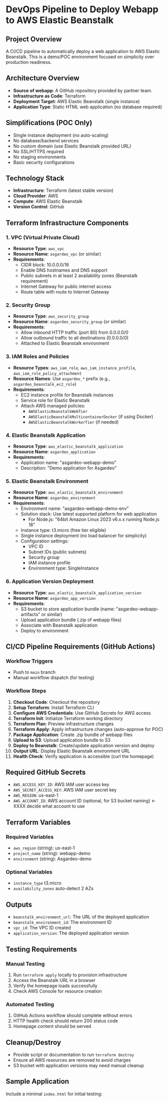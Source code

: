 # DevOps Pipeline to Deploy Webapp to AWS Elastic Beanstalk

## Project Overview
A CI/CD pipeline to automatically deploy a web application to AWS Elastic Beanstalk. This is a demo/POC environment focused on simplicity over production readiness.

## Architecture Overview
- **Source of webapp**: A GitHub repository provided by partner team.
- **Infrastructure as Code**: Terraform
- **Deployment Target**: AWS Elastic Beanstalk (single instance)
- **Application Type**: Static HTML web application (no database required)

## Simplifications (POC Only)
- Single instance deployment (no auto-scaling)
- No database/backend services
- No custom domain (use Elastic Beanstalk provided URL)
- No SSL/HTTPS required
- No staging environments
- Basic security configurations

## Technology Stack
- **Infrastructure**: Terraform (latest stable version)
- **Cloud Provider**: AWS
- **Compute**: AWS Elastic Beanstalk
- **Version Control**: GitHub

## Terraform Infrastructure Components

### 1. VPC (Virtual Private Cloud)
- **Resource Type**: `aws_vpc`
- **Resource Name**: `asgardeo_vpc` (or similar)
- **Requirements**:
  - CIDR block: 10.0.0.0/16
  - Enable DNS hostnames and DNS support
  - Public subnets in at least 2 availability zones (Beanstalk requirement)
  - Internet Gateway for public internet access
  - Route table with route to Internet Gateway

### 2. Security Group
- **Resource Type**: `aws_security_group`
- **Resource Name**: `asgardeo_security_group` (or similar)
- **Requirements**:
  - Allow inbound HTTP traffic (port 80) from 0.0.0.0/0
  - Allow outbound traffic to all destinations (0.0.0.0/0)
  - Attached to Elastic Beanstalk environment

### 3. IAM Roles and Policies
- **Resource Types**: `aws_iam_role`, `aws_iam_instance_profile`, `aws_iam_role_policy_attachment`
- **Resource Names**: Use `asgardeo_*` prefix (e.g., `asgardeo_beanstalk_ec2_role`)
- **Requirements**:
  - EC2 instance profile for Beanstalk instances
  - Service role for Elastic Beanstalk
  - Attach AWS managed policies:
    - `AWSElasticBeanstalkWebTier`
    - `AWSElasticBeanstalkMulticontainerDocker` (if using Docker)
    - `AWSElasticBeanstalkWorkerTier` (if needed)

### 4. Elastic Beanstalk Application
- **Resource Type**: `aws_elastic_beanstalk_application`
- **Resource Name**: `asgardeo_application`
- **Requirements**:
  - Application name: "asgardeo-webapp-demo"
  - Description: "Demo application for Asgardeo"

### 5. Elastic Beanstalk Environment
- **Resource Type**: `aws_elastic_beanstalk_environment`
- **Resource Name**: `asgardeo_environment`
- **Requirements**:
  - Environment name: "asgardeo-webapp-demo-env"
  - Solution stack: Use latest supported platform for web application
    - For Node.js: "64bit Amazon Linux 2023 v6.x.x running Node.js 18"
  - Instance type: t3.micro (free tier eligible)
  - Single instance deployment (no load balancer for simplicity)
  - Configuration settings:
    - VPC ID
    - Subnet IDs (public subnets)
    - Security group
    - IAM instance profile
    - Environment type: SingleInstance

### 6. Application Version Deployment
- **Resource Type**: `aws_elastic_beanstalk_application_version`
- **Resource Name**: `asgardeo_app_version`
- **Requirements**:
  - S3 bucket to store application bundle (name: "asgardeo-webapp-artifacts" or similar)
  - Upload application bundle (.zip of webapp files)
  - Associate with Beanstalk application
  - Deploy to environment

## CI/CD Pipeline Requirements (GitHub Actions)

### Workflow Triggers
- Push to `main` branch
- Manual workflow dispatch (for testing)

### Workflow Steps
1. **Checkout Code**: Checkout the repository
2. **Setup Terraform**: Install Terraform CLI
3. **Configure AWS Credentials**: Use GitHub Secrets for AWS access
4. **Terraform Init**: Initialize Terraform working directory
5. **Terraform Plan**: Preview infrastructure changes
6. **Terraform Apply**: Apply infrastructure changes (auto-approve for POC)
7. **Package Application**: Create .zip bundle of webapp files
8. **Upload to S3**: Upload application bundle to S3
9. **Deploy to Beanstalk**: Create/update application version and deploy
10. **Output URL**: Display Elastic Beanstalk environment URL
11. **Health Check**: Verify application is accessible (curl the homepage)

## Required GitHub Secrets
- `AWS_ACCESS_KEY_ID`: AWS IAM user access key
- `AWS_SECRET_ACCESS_KEY`: AWS IAM user secret key
- `AWS_REGION`: us-east-1
- `AWS_ACCOUNT_ID`: AWS account ID (optional, for S3 bucket naming)  <- XXXX decide what account to use

## Terraform Variables

### Required Variables
- `aws_region` (string): us-east-1
- `project_name` (string): webapp-demo
- `environment` (string): Asgardeo-demo

### Optional Variables
- `instance_type` t3.micro
- `availability_zones` auto-detect 2 AZs

## Outputs
- `beanstalk_environment_url`: The URL of the deployed application
- `beanstalk_environment_id`: The environment ID
- `vpc_id`: The VPC ID created
- `application_version`: The deployed application version

## Testing Requirements

### Manual Testing
1. Run `terraform apply` locally to provision infrastructure
2. Access the Beanstalk URL in a browser
3. Verify the homepage loads successfully
4. Check AWS Console for resource creation

### Automated Testing
1. GitHub Actions workflow should complete without errors
2. HTTP health check should return 200 status code
3. Homepage content should be served

## Cleanup/Destroy
- Provide script or documentation to run `terraform destroy`
- Ensure all AWS resources are removed to avoid charges
- S3 bucket with application versions may need manual cleanup

## Sample Application
Include a minimal `index.html` for initial testing:
